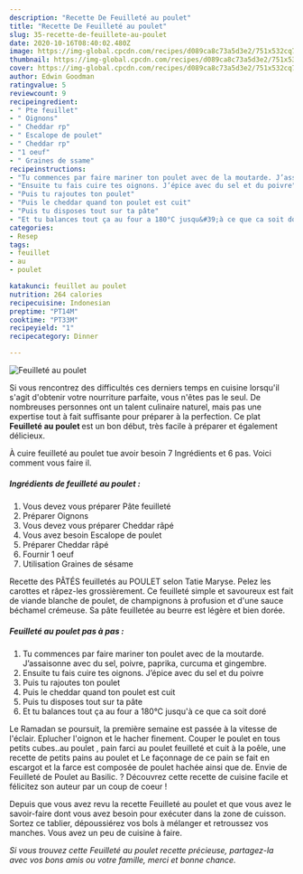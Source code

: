 ```yaml
---
description: "Recette De Feuilleté au poulet"
title: "Recette De Feuilleté au poulet"
slug: 35-recette-de-feuillete-au-poulet
date: 2020-10-16T08:40:02.480Z
image: https://img-global.cpcdn.com/recipes/d089ca8c73a5d3e2/751x532cq70/feuillete-au-poulet-photo-principale-de-la-recette.jpg
thumbnail: https://img-global.cpcdn.com/recipes/d089ca8c73a5d3e2/751x532cq70/feuillete-au-poulet-photo-principale-de-la-recette.jpg
cover: https://img-global.cpcdn.com/recipes/d089ca8c73a5d3e2/751x532cq70/feuillete-au-poulet-photo-principale-de-la-recette.jpg
author: Edwin Goodman
ratingvalue: 5
reviewcount: 9
recipeingredient:
- " Pte feuillet"
- " Oignons"
- " Cheddar rp"
- " Escalope de poulet"
- " Cheddar rp"
- "1 oeuf"
- " Graines de ssame"
recipeinstructions:
- "Tu commences par faire mariner ton poulet avec de la moutarde. J’assaisonne avec du sel, poivre, paprika, curcuma et gingembre."
- "Ensuite tu fais cuire tes oignons. J’épice avec du sel et du poivre"
- "Puis tu rajoutes ton poulet"
- "Puis le cheddar quand ton poulet est cuit"
- "Puis tu disposes tout sur ta pâte"
- "Et tu balances tout ça au four a 180°C jusqu&#39;à ce que ca soit doré"
categories:
- Resep
tags:
- feuillet
- au
- poulet

katakunci: feuillet au poulet 
nutrition: 264 calories
recipecuisine: Indonesian
preptime: "PT14M"
cooktime: "PT33M"
recipeyield: "1"
recipecategory: Dinner

---
```



![Feuilleté au poulet](https://img-global.cpcdn.com/recipes/d089ca8c73a5d3e2/751x532cq70/feuillete-au-poulet-photo-principale-de-la-recette.jpg)

Si vous rencontrez des difficultés ces derniers temps en cuisine lorsqu'il s'agit d'obtenir votre nourriture parfaite, vous n'êtes pas le seul. De nombreuses personnes ont un talent culinaire naturel, mais pas une expertise tout à fait suffisante pour préparer à la perfection. Ce plat <strong> Feuilleté au poulet </strong> est un bon début, très facile à préparer et également délicieux.

<!--inarticleads1-->

À cuire feuilleté au poulet tue avoir besoin 7 Ingrédients et 6 pas. Voici comment vous faire il.

##### Ingrédients de feuilleté au poulet :

1. Vous devez vous préparer  Pâte feuilleté
1. Préparer  Oignons
1. Vous devez vous préparer  Cheddar râpé
1. Vous avez besoin  Escalope de poulet
1. Préparer  Cheddar râpé
1. Fournir 1 oeuf
1. Utilisation  Graines de sésame


Recette des PÂTÉS feuilletés au POULET selon Tatie Maryse. Pelez les carottes et râpez-les grossièrement. Ce feuilleté simple et savoureux est fait de viande blanche de poulet, de champignons à profusion et d&#39;une sauce béchamel crémeuse. Sa pâte feuilletée au beurre est légère et bien dorée. 

<!--inarticleads2-->

##### Feuilleté au poulet pas à pas :

1. Tu commences par faire mariner ton poulet avec de la moutarde. J’assaisonne avec du sel, poivre, paprika, curcuma et gingembre.
1. Ensuite tu fais cuire tes oignons. J’épice avec du sel et du poivre
1. Puis tu rajoutes ton poulet
1. Puis le cheddar quand ton poulet est cuit
1. Puis tu disposes tout sur ta pâte
1. Et tu balances tout ça au four a 180°C jusqu&#39;à ce que ca soit doré


Le Ramadan se poursuit, la première semaine est passée à la vitesse de l&#39;éclair. Eplucher l&#39;oignon et le hacher finement. Couper le poulet en tous petits cubes..au poulet , pain farci au poulet feuilleté et cuit à la poêle, une recette de petits pains au poulet et Le façonnage de ce pain se fait en escargot et la farce est composée de poulet hachée ainsi que de. Envie de Feuilleté de Poulet au Basilic. ? Découvrez cette recette de cuisine facile et félicitez son auteur par un coup de coeur ! 

<!--inarticleads1-->

<p>
Depuis que vous avez revu la recette Feuilleté au poulet et que vous avez le savoir-faire dont vous avez besoin pour exécuter dans la zone de cuisson. Sortez ce tablier, dépoussiérez vos bols à mélanger et retroussez vos manches. Vous avez un peu de cuisine à faire.
</p>

<p>
<i>Si vous trouvez cette Feuilleté au poulet recette précieuse, partagez-la avec vos bons amis ou votre famille, merci et bonne chance.</i>
</p>
